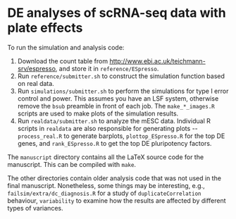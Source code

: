 # DE analyses of scRNA-seq data with plate effects

To run the simulation and analysis code:

1. Download the count table from http://www.ebi.ac.uk/teichmann-srv/espresso, and store it in `reference/ESpresso`.
2. Run `reference/submitter.sh` to construct the simulation function based on real data.
3. Run `simulations/submitter.sh` to perform the simulations for type I error control and power.
This assumes you have an LSF system, otherwise remove the `bsub` preamble in front of each job. 
The `make_*_images.R` scripts are used to make plots of the simulation results.
4. Run `realdata/submitter.sh` to analyze the mESC data. 
Individual R scripts in `realdata` are also responsible for generating plots -- `process_real.R` to generate barplots, `plottop_ESpresso.R` for the top DE genes, and `rank_ESpresso.R` to get the top DE pluripotency factors.

The `manuscript` directory contains all the LaTeX source code for the manuscript.
This can be compiled with `make`.

The other directories contain older analysis code that was not used in the final manuscript.
Nonetheless, some things may be interesting, e.g., `failsim/extra/dc_diagnosis.R` for a study of `duplicateCorrelation` behaviour, `variability` to examine how the results are affected by different types of variances.
